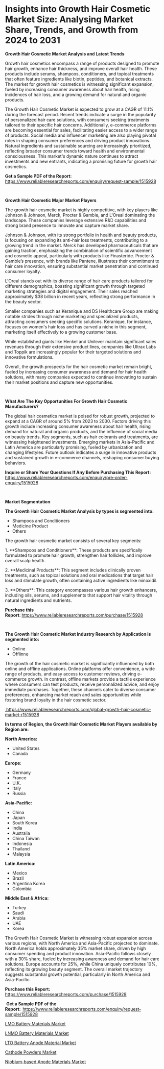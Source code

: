 <p><h1>Insights into Growth Hair Cosmetic Market Size: Analysing Market Share, Trends, and Growth from 2024 to 2031</h1></p><p><strong>Growth Hair Cosmetic Market Analysis and Latest Trends</strong></p>
<p><p>Growth hair cosmetics encompass a range of products designed to promote hair growth, enhance hair thickness, and improve overall hair health. These products include serums, shampoos, conditioners, and topical treatments that often feature ingredients like biotin, peptides, and botanical extracts. The market for growth hair cosmetics is witnessing significant expansion, fueled by increasing consumer awareness about hair health, rising incidences of hair loss, and a growing demand for natural and organic products.</p><p>The Growth Hair Cosmetic Market is expected to grow at a CAGR of 11.1% during the forecast period. Recent trends indicate a surge in the popularity of personalized hair care solutions, with consumers seeking treatments tailored to their specific hair concerns. Additionally, e-commerce platforms are becoming essential for sales, facilitating easier access to a wider range of products. Social media and influencer marketing are also playing pivotal roles in shaping consumer preferences and driving product innovations. Natural ingredients and sustainable sourcing are increasingly prioritized, reflecting broader consumer trends toward health and environmental consciousness. This market's dynamic nature continues to attract investments and new entrants, indicating a promising future for growth hair cosmetics.</p></p>
<p><strong>Get a Sample PDF of the Report:&nbsp;</strong> <a href="https://www.reliableresearchreports.com/enquiry/request-sample/1515928?utm_campaign=1616&utm_medium=2&utm_source=Github&utm_content=ia&utm_term=27102024&utm_id=growth-hair-cosmetic">https://www.reliableresearchreports.com/enquiry/request-sample/1515928</a></p>
<p>&nbsp;</p>
<p><strong>Growth Hair Cosmetic Major Market Players</strong></p>
<p><p>The growth hair cosmetic market is highly competitive, with key players like Johnson & Johnson, Merck, Procter & Gamble, and L'Oreal dominating the landscape. These companies leverage extensive R&D capabilities and strong brand presence to innovate and capture market share. </p><p>Johnson & Johnson, with its strong portfolio in health and beauty products, is focusing on expanding its anti-hair loss treatments, contributing to a growing trend in the market. Merck has developed pharmaceuticals that are gaining traction, emphasizing the combination of scientific advancement and cosmetic appeal, particularly with products like Finasteride. Procter & Gamble’s presence, with brands like Pantene, illustrates their commitment to hair care innovation, ensuring substantial market penetration and continued consumer loyalty.</p><p>L'Oreal stands out with its diverse range of hair care products tailored for different demographics, boasting significant growth through targeted marketing strategies and digital engagement. Their sales reached approximately $38 billion in recent years, reflecting strong performance in the beauty sector.</p><p>Smaller companies such as Keranique and DS Healthcare Group are making notable strides through niche marketing and specialized products, attracting consumers seeking specific solutions. Keranique, for instance, focuses on women's hair loss and has carved a niche in this segment, marketing itself effectively to a growing customer base. </p><p>While established giants like Henkel and Unilever maintain significant sales revenues through their extensive product lines, companies like Ultrax Labs and Toppik are increasingly popular for their targeted solutions and innovative formulations.</p><p>Overall, the growth prospects for the hair cosmetic market remain bright, fueled by increasing consumer awareness and demand for hair health solutions, with many companies expected to continue innovating to sustain their market positions and capture new opportunities.</p></p>
<p>&nbsp;</p>
<p><strong>What Are The Key Opportunities For Growth Hair Cosmetic Manufacturers?</strong></p>
<p><p>The global hair cosmetics market is poised for robust growth, projected to expand at a CAGR of around 5% from 2023 to 2030. Factors driving this growth include increasing consumer awareness about hair health, rising demand for natural and organic products, and the influence of social media on beauty trends. Key segments, such as hair colorants and treatments, are witnessing heightened investments. Emerging markets in Asia-Pacific and Latin America are particularly promising, fueled by urbanization and changing lifestyles. Future outlook indicates a surge in innovative products and sustained growth in e-commerce channels, reshaping consumer buying behaviors.</p></p>
<p><strong>Inquire or Share Your Questions If Any Before Purchasing This Report:</strong> <a href="https://www.reliableresearchreports.com/enquiry/pre-order-enquiry/1515928?utm_campaign=1616&utm_medium=2&utm_source=Github&utm_content=ia&utm_term=27102024&utm_id=growth-hair-cosmetic">https://www.reliableresearchreports.com/enquiry/pre-order-enquiry/1515928</a></p>
<p>&nbsp;</p>
<p><strong>Market Segmentation</strong></p>
<p><strong>The Growth Hair Cosmetic Market Analysis by types is segmented into:</strong></p>
<p><ul><li>Shampoos and Conditioners</li><li>Medicine Product</li><li>Others</li></ul></p>
<p><p>The growth hair cosmetic market consists of several key segments: </p><p>1. **Shampoos and Conditioners**: These products are specifically formulated to promote hair growth, strengthen hair follicles, and improve overall scalp health.</p><p>2. **Medicinal Products**: This segment includes clinically proven treatments, such as topical solutions and oral medications that target hair loss and stimulate growth, often containing active ingredients like minoxidil.</p><p>3. **Others**: This category encompasses various hair growth enhancers, including oils, serums, and supplements that support hair vitality through natural ingredients and nutrients.</p></p>
<p><strong>Purchase this Report:&nbsp;</strong><a href="https://www.reliableresearchreports.com/purchase/1515928?utm_campaign=1616&utm_medium=2&utm_source=Github&utm_content=ia&utm_term=27102024&utm_id=growth-hair-cosmetic">https://www.reliableresearchreports.com/purchase/1515928</a></p>
<p>&nbsp;</p>
<p><strong>The Growth Hair Cosmetic Market Industry Research by Application is segmented into:</strong></p>
<p><ul><li>Online</li><li>Offlinne</li></ul></p>
<p><p>The growth of the hair cosmetic market is significantly influenced by both online and offline applications. Online platforms offer convenience, a wide range of products, and easy access to customer reviews, driving e-commerce growth. In contrast, offline markets provide a tactile experience where consumers can test products, receive personalized advice, and enjoy immediate purchases. Together, these channels cater to diverse consumer preferences, enhancing market reach and sales opportunities while fostering brand loyalty in the hair cosmetic sector.</p></p>
<p><a href="https://www.reliableresearchreports.com/global-growth-hair-cosmetic-market-r1515928?utm_campaign=1616&utm_medium=2&utm_source=Github&utm_content=ia&utm_term=27102024&utm_id=growth-hair-cosmetic">&nbsp;https://www.reliableresearchreports.com/global-growth-hair-cosmetic-market-r1515928</a></p>
<p><strong>In terms of Region, the Growth Hair Cosmetic Market Players available by Region are:</strong></p>
<p>
    <p> <strong> North America: </strong>
        <ul>
            <li>United States</li>
            <li>Canada</li>
        </ul>
        </p> 
    <p> <strong> Europe: </strong>
        <ul>
            <li>Germany</li>
            <li>France</li>
            <li>U.K.</li>
            <li>Italy</li>
            <li>Russia</li>
        </ul>
        </p> 
    <p> <strong> Asia-Pacific: </strong>
        <ul>
            <li>China</li>
            <li>Japan</li>
            <li>South Korea</li>
            <li>India</li>
            <li>Australia</li>
            <li>China Taiwan</li>
            <li>Indonesia</li>
            <li>Thailand</li>
            <li>Malaysia</li>
        </ul>
        </p> 
    <p> <strong> Latin America: </strong>
        <ul>
            <li>Mexico</li>
            <li>Brazil</li>
            <li>Argentina Korea</li>
            <li>Colombia</li>
        </ul>
        </p> 
    <p> <strong> Middle East & Africa: </strong>
        <ul>
            <li>Turkey</li>
            <li>Saudi</li>
            <li>Arabia</li>
            <li>UAE</li>
            <li>Korea</li>
        </ul>
    </p>
    </p>
<p><p>The Growth Hair Cosmetic Market is witnessing robust expansion across various regions, with North America and Asia-Pacific projected to dominate. North America holds approximately 35% market share, driven by high consumer spending and product innovation. Asia-Pacific follows closely with a 30% share, fueled by increasing awareness and demand for hair care solutions. Europe accounts for 25%, while China uniquely contributes 10%, reflecting its growing beauty segment. The overall market trajectory suggests substantial growth potential, particularly in North America and Asia-Pacific.</p></p>
<p><strong>Purchase this Report: </strong><a href="https://www.reliableresearchreports.com/purchase/1515928?utm_campaign=1616&utm_medium=2&utm_source=Github&utm_content=ia&utm_term=27102024&utm_id=growth-hair-cosmetic">https://www.reliableresearchreports.com/purchase/1515928</a></p>
<p>&nbsp;<strong>Get a Sample PDF of the Report:&nbsp;&nbsp;</strong><a href="https://www.reliableresearchreports.com/enquiry/request-sample/1515928?utm_campaign=1616&utm_medium=2&utm_source=Github&utm_content=ia&utm_term=27102024&utm_id=growth-hair-cosmetic">https://www.reliableresearchreports.com/enquiry/request-sample/1515928</a></p>
<p><strong></strong></p>
<p><p><a href="https://www.linkedin.com/pulse/lmo-battery-materials-mosaic-piecing-together-global-market-tumze?trk=public_post_embed_feed-article-content&utm_campaign=1616&utm_medium=2&utm_source=Github&utm_content=ia&utm_term=27102024&utm_id=growth-hair-cosmetic">LMO Battery Materials Market</a></p><p><a href="https://www.linkedin.com/pulse/global-lnmo-battery-materials-market-product-types-applications-1d56e?trk=public_post_embed_feed-article-content&utm_campaign=1616&utm_medium=2&utm_source=Github&utm_content=ia&utm_term=27102024&utm_id=growth-hair-cosmetic">LNMO Battery Materials Market</a></p><p><a href="https://www.linkedin.com/pulse/booming-lto-battery-anode-material-market-sector-analysis-jhdfe?trk=public_post_embed_feed-article-content&utm_campaign=1616&utm_medium=2&utm_source=Github&utm_content=ia&utm_term=27102024&utm_id=growth-hair-cosmetic">LTO Battery Anode Material Market</a></p><p><a href="https://www.linkedin.com/pulse/pulse-cathode-powders-rhythms-change-market-resonance-2024-2031-jqbce?trk=public_post_embed_feed-article-content&utm_campaign=1616&utm_medium=2&utm_source=Github&utm_content=ia&utm_term=27102024&utm_id=growth-hair-cosmetic">Cathode Powders Market</a></p><p><a href="https://www.linkedin.com/pulse/navigating-niobium-based-anode-materials-market-expert-o2yle?trk=public_post_embed_feed-article-content&utm_campaign=1616&utm_medium=2&utm_source=Github&utm_content=ia&utm_term=27102024&utm_id=growth-hair-cosmetic">Niobium-based Anode Materials Market</a></p></p>
